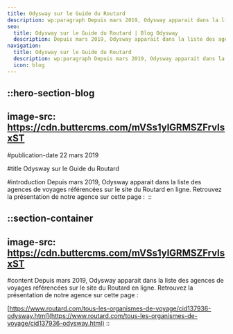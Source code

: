 ```yaml
---
title: Odysway sur le Guide du Routard
description: wp:paragraph Depuis mars 2019, Odysway apparait dans la liste des agences de voyages referencees sur le site du Routard en ligne. Retrouvez la presentation de notre agence sur cette page : https://www.routard.com/tous-les-organismes-de-voyage/cid137936-odysway.html /wp:paragraph
seo:
  title: Odysway sur le Guide du Routard | Blog Odysway
  description: Depuis mars 2019, Odysway apparait dans la liste des agences de voyages référencées sur le site du Routard en ligne. Retrouvez le lien ici !
navigation:
  title: Odysway sur le Guide du Routard
  description: wp:paragraph Depuis mars 2019, Odysway apparait dans la liste des agences de voyages referencees sur le site du Routard en ligne. Retrouvez la presentation de notre agence sur cette page : https://www.routard.com/tous-les-organismes-de-voyage/cid137936-odysway.html /wp:paragraph
  icon: blog
---
```


::hero-section-blog
---
image-src: https://cdn.buttercms.com/mVSs1ylGRMSZFrvIsxST
---
#publication-date
22 mars 2019

#title
Odysway sur le Guide du Routard

#introduction
Depuis mars 2019, Odysway apparait dans la liste des agences de voyages référencées sur le site du Routard en ligne. Retrouvez la présentation de notre agence sur cette page : 
::

::section-container
---
image-src: https://cdn.buttercms.com/mVSs1ylGRMSZFrvIsxST
---
#content
Depuis mars 2019, Odysway apparait dans la liste des agences de voyages référencées sur le site du Routard en ligne. Retrouvez la présentation de notre agence sur cette page : 

[https://www.routard.com/tous-les-organismes-de-voyage/cid137936-odysway.html](https://www.routard.com/tous-les-organismes-de-voyage/cid137936-odysway.html)
::
